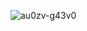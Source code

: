 ![au0zv-g43v0](https://user-images.githubusercontent.com/99951138/181498771-6048ec0f-4244-45ae-93ee-0c5a48af6d33.gif)
